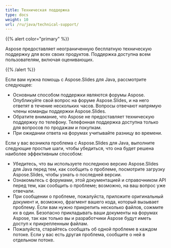 ```yaml
---
title: Техническая поддержка
type: docs
weight: 10
url: /ru/java/technical-support/
---
```


{{% alert color="primary" %}} 

Aspose предоставляет неограниченную бесплатную техническую поддержку для всех своих продуктов. Поддержка доступна всем пользователям, включая оценивающих.

{{% /alert %}} 

Если вам нужна помощь с Aspose.Slides для Java, рассмотрите следующее:

- Основным способом поддержки являются форумы Aspose. Опубликуйте свой вопрос на форуме Aspose.Slides, и на него ответят в течение нескольких часов. Вопросы отвечают напрямую члены команды поддержки Aspose.Slides.
- Обратите внимание, что Aspose не предоставляет техническую поддержку по телефону. Телефонная поддержка доступна только для вопросов по продажам и покупкам.
- При ожидании ответа на форумах учитывайте разницу во времени.


Если у вас возникла проблема с Aspose.Slides для Java, выполните следующие простые шаги, чтобы убедиться, что она будет решена наиболее эффективным способом:

- Убедитесь, что вы используете последнюю версию Aspose.Slides для Java перед тем, как сообщить о проблеме, посмотрите загрузку Aspose.Slides, чтобы узнать о последней версии.
- Ознакомьтесь с форумами, этой документацией и справочником API перед тем, как сообщить о проблеме; возможно, на ваш вопрос уже отвечали.
- При сообщении о проблеме, пожалуйста, приложите оригинальный документ и, возможно, фрагмент вашего кода, который вызывает проблему. Если вам нужно прикрепить несколько файлов, сожмите их в один. Безопасно прикладывать ваши документы на форумах Aspose, так как только вы и разработчики Aspose будут иметь доступ к прикрепленным файлам.
- Пожалуйста, старайтесь сообщать об одной проблеме в каждом потоке. Если у вас есть другая проблема, сообщите о ней в отдельном потоке.